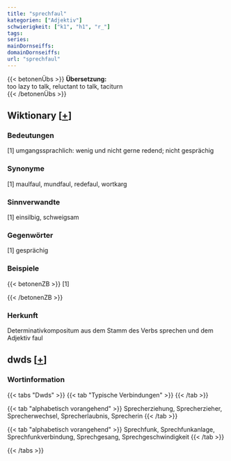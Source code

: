 ```yaml
---
title: "sprechfaul"
kategorien: ["Adjektiv"]
schwierigkeit: ["k1", "h1", "r_"]
tags:
series:
mainDornseiffs:
domainDornseiffs:
url: "sprechfaul"
---
```


{{< betonenÜbs >}}
**Übersetzung:**  
too lazy to talk, reluctant to talk, taciturn  
{{< /betonenÜbs >}}

## Wiktionary [[+](https://de.wiktionary.org/wiki/sprechfaul)]

### Bedeutungen
[1] umgangssprachlich: wenig und nicht gerne redend; nicht gesprächig  

### Synonyme
[1] maulfaul, mundfaul, redefaul, wortkarg  

### Sinnverwandte
[1] einsilbig, schweigsam  

### Gegenwörter
[1] gesprächig  

### Beispiele
{{< betonenZB >}}
[1]  

{{< /betonenZB >}}
### Herkunft
Determinativkompositum aus dem Stamm des Verbs sprechen und dem Adjektiv faul  



## dwds [[+](https://www.dwds.de/wb/sprechfaul)]

### Wortinformation
{{< tabs "Dwds" >}}
{{< tab "Typische Verbindungen" >}}
{{< /tab >}}

{{< tab "alphabetisch vorangehend" >}}
Sprecherziehung, Sprecherzieher, Sprecherwechsel, Sprecherlaubnis, Sprecherin
{{< /tab >}}

{{< tab "alphabetisch vorangehend" >}}
Sprechfunk, Sprechfunkanlage, Sprechfunkverbindung, Sprechgesang, Sprechgeschwindigkeit
{{< /tab >}}

{{< /tabs >}}

